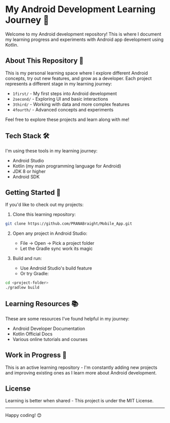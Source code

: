 # My Android Development Learning Journey 👋

Welcome to my Android development repository! This is where I document my learning progress and experiments with Android app development using Kotlin. 

## About This Repository 🎯

This is my personal learning space where I explore different Android concepts, try out new features, and grow as a developer. Each project represents a different stage in my learning journey:

- `1first/` - My first steps into Android development
- `2second/` - Exploring UI and basic interactions
- `3third/` - Working with data and more complex features
- `4fourth/` - Advanced concepts and experiments

Feel free to explore these projects and learn along with me!

## Tech Stack 🛠️

I'm using these tools in my learning journey:

- Android Studio 
- Kotlin (my main programming language for Android)
- JDK 8 or higher
- Android SDK

## Getting Started 🚀

If you'd like to check out my projects:

1. Clone this learning repository:
```bash
git clone https://github.com/PRANABraight/Mobile_App.git
```

2. Open any project in Android Studio:
   - File -> Open -> Pick a project folder
   - Let the Gradle sync work its magic

3. Build and run:
   - Use Android Studio's build feature
   - Or try Gradle:
```bash
cd <project-folder>
./gradlew build
```

## Learning Resources 📚

These are some resources I've found helpful in my journey:
- Android Developer Documentation
- Kotlin Official Docs
- Various online tutorials and courses

## Work in Progress 🔨

This is an active learning repository - I'm constantly adding new projects and improving existing ones as I learn more about Android development.

## License

Learning is better when shared - This project is under the MIT License.

---
Happy coding! 😊
